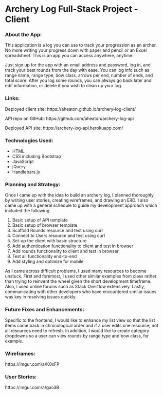 <h1>Archery Log Full-Stack Project - Client</h1>

<h3>About the App:</h3>
<p>This application is a log you can use to track your progression as an archer. No more writing your progress down with paper and pencil or an Excel spreadsheet. This is an app you can access anywhere, anytime.</p>
<p>Just sign up for the app with an email address and password, log in, and track your best rounds from the day with ease. You can log info such as range name, range type, bow class, arrows per end, number of ends, and total score. After you log some rounds, you can always go back later and edit information, or delete if you wish to clean up your log.</p>

<h3>Links:</h3>
<p>Deployed client site: https://aheaton.github.io/archery-log-client/</p>
<p>API repo on GitHub: https://github.com/aheaton/archery-log-api</p>
<p>Deployed API site: https://archery-log-api.herokuapp.com/</p>

<h3>Technologies Used:</h3>
<ul>
<li>HTML</li>
<li>CSS including Bootstrap</li>
<li>JavaScript</li>
<li>jQuery</li>
<li>Handlebars.js</li>
</ul>

<h3>Planning and Strategy:</h3>
<p>Once I came up with the idea to build an archery log, I planned thoroughly by writing user stories, creating wireframes, and drawing an ERD. I also came up with a general schedule to guide my development approach which included the following:</p>
<ol>
<li>Basic setup of API template</li>
<li>Basic setup of browser template</li>
<li>Scaffold Rounds resource and test using curl</li>
<li>Connect to Users resource and test using curl</li>
<li>Set-up the client with basic structure</li>
<li>Add authentication functionality to client and test in browser</li>
<li>Add rounds functionality to client and test in browser</li>
<li>Test all functionality end-to-end</li>
<li>Add styling and optimize for mobile</li>
</ol>
<p>As I came across difficult problems, I used many resources to become unstuck. First and foremost, I used other similar examples from class rather than trying to reinvent the wheel given the short development timeframe. Also, I used online forums such as Stack Overflow extensively. Lastly, communicating with other developers who have encountered similar issues was key in resolving issues quickly.</p>

<h3>Future Fixes and Enhancements:</h3>
<p>Specific to the frontend, I would like to enhance my list view so that the list items come back in chronological order and if a user edits one resource, not all resources need to refresh. In addition, I would like to create category dropdowns so a user can view rounds by range type and bow class, for example.</p>

<h3>Wireframes:</h3>
<p>https://imgur.com/a/K0xFP</p>

<h3>User Stories:</h3>
<p>https://imgur.com/a/gao3B</p>
